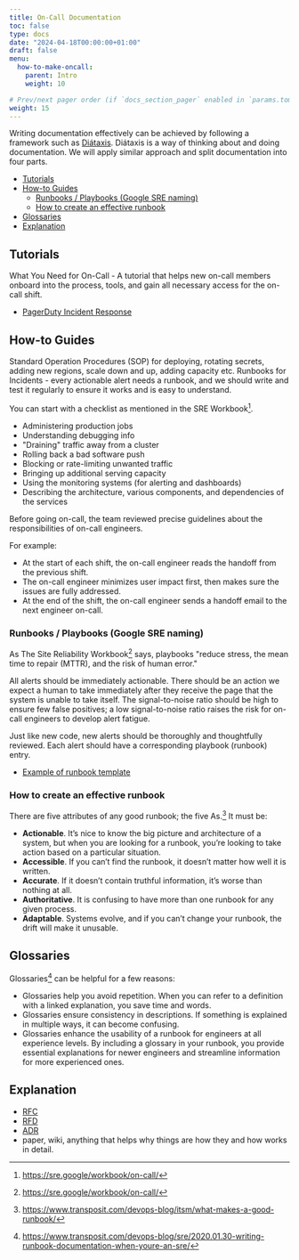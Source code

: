```yaml
---
title: On-Call Documentation
toc: false
type: docs
date: "2024-04-18T00:00:00+01:00"
draft: false
menu:
  how-to-make-oncall:
    parent: Intro
    weight: 10

# Prev/next pager order (if `docs_section_pager` enabled in `params.toml`)
weight: 15
---
```


Writing documentation effectively can be achieved by following a framework such as [Diátaxis](https://diataxis.fr/). Diátaxis is a way of thinking about and doing documentation. We will apply similar approach and split documentation into four parts.

- [Tutorials](#tutorials)
- [How-to Guides](#how-to-guides)
  - [Runbooks / Playbooks (Google SRE naming)](#runbooks--playbooks-google-sre-naming)
  - [How to create an effective runbook](#how-to-create-an-effective-runbook)
- [Glossaries](#glossaries)
- [Explanation](#explanation)

## Tutorials

What You Need for On-Call - A tutorial that helps new on-call members onboard into the process, tools, and gain all necessary access for the on-call shift.

- [PagerDuty Incident Response](https://response.pagerduty.com/)

## How-to Guides

Standard Operation Procedures (SOP) for deploying, rotating secrets, adding new regions, scale down and up, adding capacity etc. Runbooks for Incidents - every actionable alert needs a runbook, and we should write and test it regularly to ensure it works and is easy to understand.

You can start with a checklist as mentioned in the SRE Workbook[^1].

- Administering production jobs
- Understanding debugging info
- "Draining" traffic away from a cluster
- Rolling back a bad software push
- Blocking or rate-limiting unwanted traffic
- Bringing up additional serving capacity
- Using the monitoring systems (for alerting and dashboards)
- Describing the architecture, various components, and dependencies of the services

Before going on-call, the team reviewed precise guidelines about the responsibilities of on-call engineers. 

For example:
- At the start of each shift, the on-call engineer reads the handoff from the previous shift.
- The on-call engineer minimizes user impact first, then makes sure the issues are fully addressed.
- At the end of the shift, the on-call engineer sends a handoff email to the next engineer on-call.

### Runbooks / Playbooks (Google SRE naming)

As The Site Reliability Workbook[^1] says, playbooks "reduce stress, the mean time to repair (MTTR), and the risk of human error."

All alerts should be immediately actionable. There should be an action we expect a human to take immediately after they receive the page that the system is unable to take itself. The signal-to-noise ratio should be high to ensure few false positives; a low signal-to-noise ratio raises the risk for on-call engineers to develop alert fatigue.

Just like new code, new alerts should be thoroughly and thoughtfully reviewed. Each alert should have a corresponding playbook (runbook) entry.

- [Example of runbook template](https://github.com/SkeltonThatcher/run-book-template/blob/master/run-book-template.md)

### How to create an effective runbook

There are five attributes of any good runbook; the five As.[^3] It must be:

- **Actionable**. It’s nice to know the big picture and architecture of a system, but when you are looking for a runbook, you’re looking to take action based on a particular situation.
- **Accessible**. If you can’t find the runbook, it doesn’t matter how well it is written.
- **Accurate**. If it doesn’t contain truthful information, it’s worse than nothing at all.
- **Authoritative**. It is confusing to have more than one runbook for any given process.
- **Adaptable**. Systems evolve, and if you can’t change your runbook, the drift will make it unusable.

## Glossaries

Glossaries[^2] can be helpful for a few reasons:

- Glossaries help you avoid repetition. When you can refer to a definition with a linked explanation, you save time and words.
- Glossaries ensure consistency in descriptions. If something is explained in multiple ways, it can become confusing.
- Glossaries enhance the usability of a runbook for engineers at all experience levels. By including a glossary in your runbook, you provide essential explanations for newer engineers and streamline information for more experienced ones.

## Explanation

- [RFC](https://en.wikipedia.org/wiki/Request_for_Comments)
- [RFD](https://rfd.shared.oxide.computer/rfd/0001)
- [ADR](https://adr.github.io/)
- paper, wiki, anything that helps why things are how they and how works in detail.


[^1]: https://sre.google/workbook/on-call/
[^2]: https://www.transposit.com/devops-blog/sre/2020.01.30-writing-runbook-documentation-when-youre-an-sre/
[^3]: https://www.transposit.com/devops-blog/itsm/what-makes-a-good-runbook/
